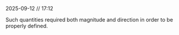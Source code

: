 2025-09-12 // 17:12

Such quantities required both magnitude and direction in order to be properly defined.